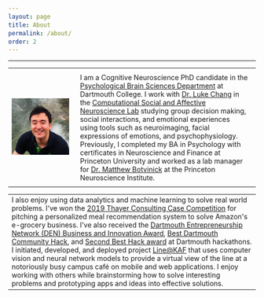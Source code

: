 ```yaml
---
layout: page
title: About
permalink: /about/
order: 2
---
```


---
<div id="anim">
<table cellpadding="10">
    <tr>
      <td><img src="/assets/JinHyunCheong.jpg" width="2000px"></td>
    	<td style="padding: 10px 15px; vertical-align: top;"> I am a Cognitive Neuroscience PhD candidate in the <a href="http://pbs.dartmouth.edu/">Psychological Brain Sciences Department</a> at Dartmouth College. I work with <a href="https://scholar.google.com/citations?user=nCCXMZoAAAAJ&hl=en">Dr. Luke Chang</a> in the <a href ="http://www.cosanlab.com/">Computational Social and Affective Neuroscience Lab</a> studying group decision making, social interactions, and emotional experiences using tools such as neuroimaging, facial expressions of emotions, and psychophysiology. Previously, I completed my BA in Psychology with certificates in Neuroscience and Finance at Princeton University and worked as a lab manager for <a href="https://scholar.google.com/citations?user=eM916YMAAAAJ">Dr. Matthew Botvinick</a> at the Princeton Neuroscience Institute. </td>
    </tr>
</table>
<table cellpadding="10">
    <tr><td>  
    I also enjoy using data analytics and machine learning to solve real world problems. I've won the <a href="https://dartmouthtcc.weebly.com/">2019 Thayer Consulting Case Competition</a> for pitching a personalized meal recommendation system to solve Amazon's e-grocery business. I've also received the <a href="https://devpost.com/software/line-at-kaf">Dartmouth Entrepreneurship Network (DEN) Business and Innovation Award</a>, <a href="https://devpost.com/software/coheal">Best Dartmouth Community Hack</a>, and <a href="https://devpost.com/software/line-at-kaf">Second Best Hack award</a> at Dartmouth hackathons. I initiated, developed, and deployed project <a href="http://lineatkaf.com">Line@KAF</a> that uses computer vision and neural network models to provide a virtual view of the line at a notoriously busy campus café on mobile and web applications. I enjoy working with others while brainstorming how to solve interesting problems and prototyping apps and ideas into effective solutions.
    </td>
    </tr>
</table>
</div>

